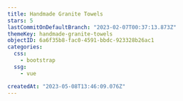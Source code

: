 ```yaml
---
title: Handmade Granite Towels
stars: 5
lastCommitOnDefaultBranch: "2023-02-07T00:37:13.873Z"
themeKey: handmade-granite-towels
objectID: 6a6f35b8-fac0-4591-bbdc-923328b26ac1
categories:
  css:
    - bootstrap
  ssg:
    - vue

createdAt: "2023-05-08T13:46:09.076Z"
---
```

